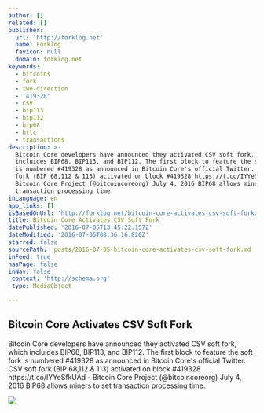 ```yaml
---
author: []
related: []
publisher:
  url: 'http://forklog.net'
  name: Forklog
  favicon: null
  domain: forklog.net
keywords:
  - bitcoins
  - fork
  - two-direction
  - '419328'
  - csv
  - bip113
  - bip112
  - bip68
  - htlc
  - transactions
description: >-
  Bitcoin Core developers have announced they activated CSV soft fork, which
  incluides BIP68, BIP113, and BIP112. The first block to feature the soft fork
  is numbered #419328 as announced in Bitcoin Core's official Twitter. CSV soft
  fork (BIP 68,112 & 113) activated on block #419328 https://t.co/IYYeSfkUAd -
  Bitcoin Core Project (@bitcoincoreorg) July 4, 2016 BIP68 allows miners to set
  transaction processing time.
inLanguage: en
app_links: []
isBasedOnUrl: 'http://forklog.net/bitcoin-core-activates-csv-soft-fork/'
title: Bitcoin Core Activates CSV Soft Fork
datePublished: '2016-07-05T13:45:22.157Z'
dateModified: '2016-07-05T08:36:16.820Z'
starred: false
sourcePath: _posts/2016-07-05-bitcoin-core-activates-csv-soft-fork.md
inFeed: true
hasPage: false
inNav: false
_context: 'http://schema.org'
_type: MediaObject

---
```

<article style=""><h1>Bitcoin Core Activates CSV Soft Fork</h1><p>Bitcoin Core developers have announced they activated CSV soft fork, which incluides BIP68, BIP113, and BIP112. The first block to feature the soft fork is numbered #419328 as announced in Bitcoin Core's official Twitter. CSV soft fork (BIP 68,112 &amp; 113) activated on block #419328 https://t.co/IYYeSfkUAd - Bitcoin Core Project (@bitcoincoreorg) July 4, 2016 BIP68 allows miners to set transaction processing time.</p><img src="http://forklog.net/wp-content/uploads/2016/07/bitcointechnologies.png" /></article>